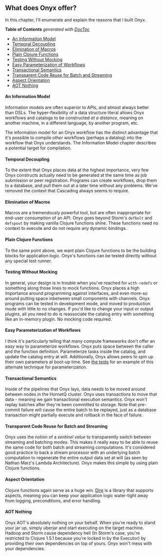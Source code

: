 ## What does Onyx offer?

In this chapter, I'll enumerate and explain the reasons that I built Onyx.

<!-- START doctoc generated TOC please keep comment here to allow auto update -->
<!-- DON'T EDIT THIS SECTION, INSTEAD RE-RUN doctoc TO UPDATE -->
**Table of Contents**  *generated with [DocToc](http://doctoc.herokuapp.com/)*

- [An Information Model](#an-information-model)
- [Temporal Decoupling](#temporal-decoupling)
- [Elimination of Macros](#elimination-of-macros)
- [Plain Clojure Functions](#plain-clojure-functions)
- [Testing Without Mocking](#testing-without-mocking)
- [Easy Parameterization of Workflows](#easy-parameterization-of-workflows)
- [Transactional Semantics](#transactional-semantics)
- [Transparent Code Reuse for Batch and Streaming](#transparent-code-reuse-for-batch-and-streaming)
- [Aspect Orientation](#aspect-orientation)
- [AOT Nothing](#aot-nothing)

<!-- END doctoc generated TOC please keep comment here to allow auto update -->


#### An Information Model

Information models are often superior to APIs, and almost always better than DSLs. The hyper-flexibility of a data structure literal allows Onyx workflows and catalogs to be constructed *at a distance*, meaning on another machine, in a different language, by another program, etc.

The information model for an Onyx workflow has the distinct advantage that it's possible to compile *other* workflows (perhaps a datalog) into the workflow that Onyx understands. The Information Model chapter describes a potential target for compilation.

#### Temporal Decoupling

To the extent that Onyx places data at the highest importance, very few Onyx constructs actually need to be generated at the same time as job submission or peer registration. Programs can create workflows, drop them to a database, and pull them out at a later time without any problems. We've removed the context that Cascading always seems to require.

#### Elimination of Macros

Macros are a tremendously powerful tool, but are often inappropriate for end-user consumption of an API. Onyx goes beyond Storm's `defbolt` and `defspout` by making vanilla Clojure functions shine. These functions need no context to execute and do not require any dynamic bindings.

#### Plain Clojure Functions

To the same point above, we want plain Clojure functions to be the building blocks for application logic. Onyx's functions can be tested directly without any special test runner.

#### Testing Without Mocking

In general, your design is in trouble when you've reached for `with-redefs` or something along those lines to mock functions. Onyx places a high importance around programming against interfaces, and even more-so around putting space inbetween small components with channels. Onyx programs can be tested in development mode, and moved to production mode with little to no changes. If you'd like to change your input or output plugins, all you need to do is reassociate the catalog entry with something like an in-memory plugin. No mocking code required.

#### Easy Parameterization of Workflows

I think it's particularly telling that many compute frameworks don't offer an easy way to parameterize workflows. Onyx puts space between the caller and the function definition. Parameterize tasks inside the catalog, and update the catalog entry at will. Additionally, Onyx allows peers to spin up their own parameters at boot-up time. See [the tests](https://github.com/MichaelDrogalis/onyx/blob/0.4.x/test/onyx/peer/params_test.clj) for an example of this alternate technique for parameterization.

#### Transactional Semantics

Inside of the pipelines that Onyx lays, data needs to be moved around between nodes in the HornetQ cluster. Onyx uses transactions to move that data - meaning we gain transactional execution semantics. Onyx won't replay batches after they're been committed to storage. Note that pre-commit failure will cause the entire batch to be replayed, just as a database transaction might partially execute and rollback in the face of failure.

#### Transparent Code Reuse for Batch and Streaming

Onyx uses the notion of a *sentinel value* to transparently switch between streaming and batching modes. This makes it really easy to be able to reuse the same code for both batch and streaming computations. It's considered good practice to back a stream processor with an underlying batch computation to regenerate the entire output data set at will (as seen by Nathan Marz's Lambda Architecture). Onyx makes this simple by using plain Clojure functions.

#### Aspect Orientation

Clojure functions again serve as a huge win. [Dire](https://github.com/MichaelDrogalis/dire) is a library that supports aspects, meaning you can keep your application logic water-tight away from logging, preconditions, and error handling.

#### AOT Nothing

Onyx AOT's absolutely nothing on your behalf. When you're ready to stand your jar up, simply uberjar and start executing on the target machine. Hadoop and Storm cause dependency hell (In Storm's case, you're restricted to Clojure 1.5.1 because you're locked in by the Executor) by providing their own dependencies on top of yours. Onyx won't mess with your dependencies.

